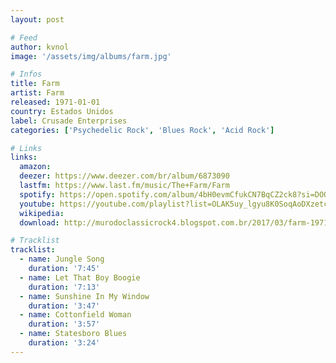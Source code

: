```yaml
---
layout: post

# Feed
author: kvnol
image: '/assets/img/albums/farm.jpg'

# Infos
title: Farm
artist: Farm
released: 1971-01-01
country: Estados Unidos
label: Crusade Enterprises
categories: ['Psychedelic Rock', 'Blues Rock', 'Acid Rock']

# Links
links:
  amazon:
  deezer: https://www.deezer.com/br/album/6873090
  lastfm: https://www.last.fm/music/The+Farm/Farm
  spotify: https://open.spotify.com/album/4bH0evmCfukCN7BqCZ2ck8?si=DOOSHKt8TvytK-5QHG-G9w
  youtube: https://youtube.com/playlist?list=OLAK5uy_lgyu8K0SoqAoDXzetcQk4ruEZY60H9pMU
  wikipedia:
  download: http://murodoclassicrock4.blogspot.com.br/2017/03/farm-1971.html

# Tracklist
tracklist:
  - name: Jungle Song
    duration: '7:45'
  - name: Let That Boy Boogie
    duration: '7:13'
  - name: Sunshine In My Window
    duration: '3:47'
  - name: Cottonfield Woman
    duration: '3:57'
  - name: Statesboro Blues
    duration: '3:24'
---
```

